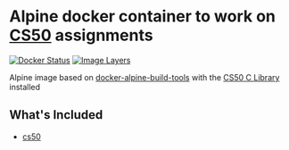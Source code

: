 # Alpine docker container to work on [CS50](https://cs50.harvard.edu) assignments

[![Docker Status](https://img.shields.io/badge/docker-ready-blue.svg)](https://registry.hub.docker.com/u/cmckni3/docker-alpine-cs50)
[![Image Layers](https://badge.imagelayers.io/cmckni3/docker-alpine-cs50.svg)](https://imagelayers.io/?images=cmckni3/docker-alpine-cs50:latest 'Get your own badge on imagelayers.io')

Alpine image based on [docker-alpine-build-tools](https://github.com/cmckni3/docker-alpine-build-tools) with the [CS50 C Library](https://cs50.harvard.edu) installed

## What's Included

* [cs50](https://manual.cs50.net/library)
